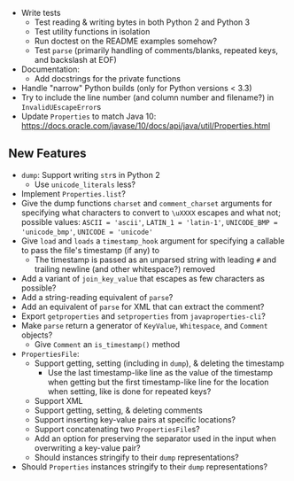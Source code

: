 - Write tests
    - Test reading & writing bytes in both Python 2 and Python 3
    - Test utility functions in isolation
    - Run doctest on the README examples somehow?
    - Test `parse` (primarily handling of comments/blanks, repeated keys, and
      backslash at EOF)
- Documentation:
    - Add docstrings for the private functions
- Handle "narrow" Python builds (only for Python versions < 3.3)
- Try to include the line number (and column number and filename?) in
  `InvalidUEscapeError`s
- Update `Properties` to match Java 10: <https://docs.oracle.com/javase/10/docs/api/java/util/Properties.html>

New Features
------------
- `dump`: Support writing `str`s in Python 2
    - Use `unicode_literals` less?
- Implement `Properties.list`?
- Give the dump functions `charset` and `comment_charset` arguments for
  specifying what characters to convert to `\uXXXX` escapes and what not;
  possible values: `ASCII = 'ascii'`, `LATIN_1 = 'latin-1'`, `UNICODE_BMP =
  'unicode_bmp'`, `UNICODE = 'unicode'`
- Give `load` and `loads` a `timestamp_hook` argument for specifying a callable
  to pass the file's timestamp (if any) to
    - The timestamp is passed as an unparsed string with leading `#` and
      trailing newline (and other whitespace?) removed
- Add a variant of `join_key_value` that escapes as few characters as possible?
- Add a string-reading equivalent of `parse`?
- Add an equivalent of `parse` for XML that can extract the comment?
- Export `getproperties` and `setproperties` from `javaproperties-cli`?
- Make `parse` return a generator of `KeyValue`, `Whitespace`, and `Comment`
  objects?
    - Give `Comment` an `is_timestamp()` method
- `PropertiesFile`:
    - Support getting, setting (including in `dump`), & deleting the timestamp
        - Use the last timestamp-like line as the value of the timestamp when
          getting but the first timestamp-like line for the location when
          setting, like is done for repeated keys?
    - Support XML
    - Support getting, setting, & deleting comments
    - Support inserting key-value pairs at specific locations?
    - Support concatenating two `PropertiesFile`s?
    - Add an option for preserving the separator used in the input when
      overwriting a key-value pair?
    - Should instances stringify to their `dump` representations?
- Should `Properties` instances stringify to their `dump` representations?
